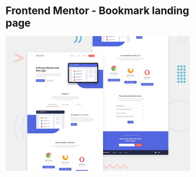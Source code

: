 # Frontend Mentor - Bookmark landing page

![Design preview for the Bookmark landing page coding challenge](./design/desktop-preview.jpg)